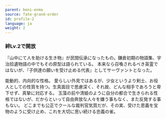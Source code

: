 ```yaml
---
parent: beni-enma
source: fate-grand-order
id: profile-2
language: ja
weight: 2
---
```


### 絆Lv.2で開放

『山中にて人を助ける生き物』が民間伝承になったもの。鎌倉初期の物語集、宇治拾遺物語の中でもその原型は語られている。
本来なら召喚されるべき英霊ではないが、『子供達の願いを受け止める代表』としてサーヴァントとなった。

能動的、内向的な性格。
愛らしい外見ではあるが、少女というより剣士、お役人としての性質を持つ。生真面目で思慮深く、それ故、どんな相手であろうと卑下せず、真摯に対応する。
玉藻の前や清姫のように自分の都合で生きられる性格ではないが、だからといって自由奔放な人々を嫌う事もなく、また反発する事もない。
どこまでも公正でクールな裁判官気質だが、その実、受けた恩義を宝物のように受け止め、これを大切に思い続ける忠義の雀。
